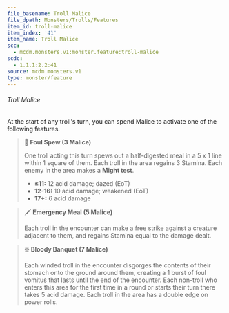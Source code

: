 ```yaml
---
file_basename: Troll Malice
file_dpath: Monsters/Trolls/Features
item_id: troll-malice
item_index: '41'
item_name: Troll Malice
scc:
  - mcdm.monsters.v1:monster.feature:troll-malice
scdc:
  - 1.1.1:2.2:41
source: mcdm.monsters.v1
type: monster/feature
---
```


###### Troll Malice

At the start of any troll's turn, you can spend Malice to activate one of the following features.

<!-- -->
> 🔳 **Foul Spew (3 Malice)**
>
> One troll acting this turn spews out a half-digested meal in a 5 x 1 line within 1 square of them. Each troll in the area regains 3 Stamina. Each enemy in the area makes a **Might test**.
>
> - **≤11:** 12 acid damage; dazed (EoT)
> - **12-16:** 10 acid damage; weakened (EoT)
> - **17+:** 6 acid damage

<!-- -->
> 🗡 **Emergency Meal (5 Malice)**
>
> Each troll in the encounter can make a free strike against a creature adjacent to them, and regains Stamina equal to the damage dealt.

<!-- -->
> ❇️ **Bloody Banquet (7 Malice)**
>
> Each winded troll in the encounter disgorges the contents of their stomach onto the ground around them, creating a 1 burst of foul vomitus that lasts until the end of the encounter. Each non-troll who enters this area for the first time in a round or starts their turn there takes 5 acid damage. Each troll in the area has a double edge on power rolls.
